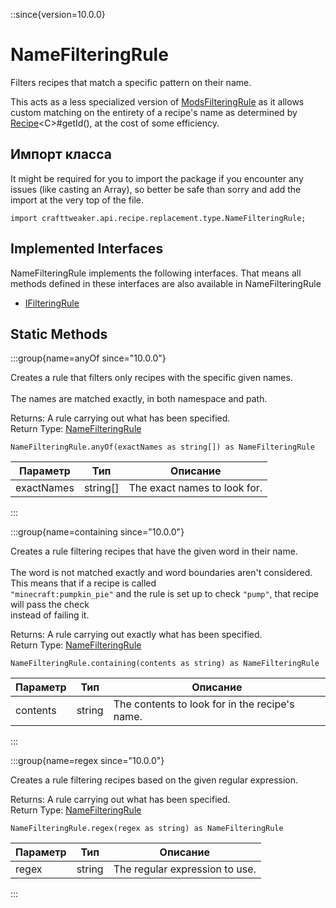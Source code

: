::since{version=10.0.0}
# NameFilteringRule

Filters recipes that match a specific pattern on their name.

 This acts as a less specialized version of [ModsFilteringRule](/vanilla/api/recipe/replacement/type/ModsFilteringRule) as it allows custom matching on the entirety of a recipe's name as determined by [Recipe](/vanilla/api/recipe/type/Recipe)&lt;C&gt;#getId(), at the cost of some efficiency.

## Импорт класса

It might be required for you to import the package if you encounter any issues (like casting an Array), so better be safe than sorry and add the import at the very top of the file.
```zenscript
import crafttweaker.api.recipe.replacement.type.NameFilteringRule;
```


## Implemented Interfaces
NameFilteringRule implements the following interfaces. That means all methods defined in these interfaces are also available in NameFilteringRule

- [IFilteringRule](/vanilla/api/recipe/replacement/IFilteringRule)

## Static Methods

:::group{name=anyOf since="10.0.0"}

Creates a rule that filters only recipes with the specific given names. <br />  <br />  The names are matched exactly, in both namespace and path.

Returns: A rule carrying out what has been specified.  
Return Type: [NameFilteringRule](/vanilla/api/recipe/replacement/type/NameFilteringRule)

```zenscript
NameFilteringRule.anyOf(exactNames as string[]) as NameFilteringRule
```

| Параметр   | Тип      | Описание                     |
| ---------- | -------- | ---------------------------- |
| exactNames | string[] | The exact names to look for. |


:::

:::group{name=containing since="10.0.0"}

Creates a rule filtering recipes that have the given word in their name. <br />  <br />  The word is not matched exactly and word boundaries aren't considered. This means that if a recipe is called <br />  `"minecraft:pumpkin_pie"` and the rule is set up to check `"pump"`, that recipe will pass the check <br />  instead of failing it.

Returns: A rule carrying out exactly what has been specified.  
Return Type: [NameFilteringRule](/vanilla/api/recipe/replacement/type/NameFilteringRule)

```zenscript
NameFilteringRule.containing(contents as string) as NameFilteringRule
```

| Параметр | Тип    | Описание                                       |
| -------- | ------ | ---------------------------------------------- |
| contents | string | The contents to look for in the recipe's name. |


:::

:::group{name=regex since="10.0.0"}

Creates a rule filtering recipes based on the given regular expression.

Returns: A rule carrying out what has been specified.  
Return Type: [NameFilteringRule](/vanilla/api/recipe/replacement/type/NameFilteringRule)

```zenscript
NameFilteringRule.regex(regex as string) as NameFilteringRule
```

| Параметр | Тип    | Описание                       |
| -------- | ------ | ------------------------------ |
| regex    | string | The regular expression to use. |


:::

